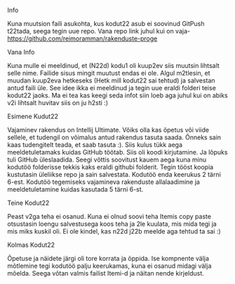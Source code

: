 Info

Kuna muutsion faili asukohta, kus kodut22 asub ei soovinud GitPush t22tada, seega tegin uue repo. Vana repo link juhul kui on vaja-https://github.com/reimoramman/rakenduste-proge


Vana Info

Kuna mulle ei meeldinud, et (N22d) kodu1 oli kuup2ev siis muutsin lihtsalt selle nime. Failide sisus mingit muutust endas ei ole. Algul m2tlesin, et muudan kuup2eva hetkeseks (Hetk mill kodut22 sai tehtud) ja salvestan antud faili üle. See idee ikka ei meeldinud ja tegin uue eraldi folderi teise kodut22 jaoks. Ma ei tea kas keegi seda infot siin loeb aga juhul kui on abiks v2i lihtsalt huvitav siis on ju h2sti :)


Esimene Kudut22

Vajaminev rakendus on Intellij Ultimate. Võiks olla kas õpetus või viide sellele, et tudengil on võimalus antud rakendus tasuta saada. Õnneks sain kaas tudengitelt teada, et saab tasuta :). Siis kulus tükk aega meeldetuletamaks kuidas GitHub töötab. Siis oli koodi kirjutamine. Ja lõpuks tuli GitHub üleslaadida. Seegi võttis soovitust kauem aega kuna minu kodutöö folderisse tekkis kaks eraldi githubi folderit. Tegin tööst koopia kustutasin üleliikse repo ja sain salvestata. Kodutöö enda keerukus 2 tärni 6-est. Kodutöö tegemiseks vajamineva rakenduste allalaadimine ja meeldetuletamine kuidas kasutada 5 tärni 6-st.


Teine Kodut22

Peast v2ga teha ei osanud. Kuna ei olnud soovi teha Itemis copy paste otsustasin loengu salvestusega koos teha ja 2le kuulata, mis mida tegi ja mis miks kuskil oli. Ei ole kindel, kas n22d j22b meelde aga tehtud ta sai :)


Kolmas Kodut22

Õpetuse ja näidete järgi oli tore korrata ja õppida. Ise kompnente välja mõtlemine tegi kodutöö palju keerukamas, kuna ei osanud midagi välja mõelda. Seega võtan valmis failist Itemi-d ja näitan nende kirjeldust.  
